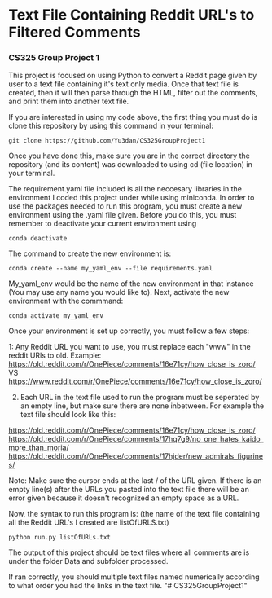 # Text File Containing Reddit URL's to Filtered Comments
### CS325 Group Project 1

This project is focused on using Python to convert a Reddit page given by user to a text file containing it's text only media. Once that text file is created, then it will then parse through the HTML, filter out the comments, and print them into another text file.

If you are interested in using my code above, the first thing you must do is clone this repository by using this command in your terminal:

```
git clone https://github.com/Yu3dan/CS325GroupProject1
```

Once you have done this, make sure you are in the correct directory the repository (and its content) was downloaded to using cd (file location) in your terminal.

The requirement.yaml file included is all the neccesary libraries in the environment I coded this project under while using miniconda.
In order to use the packages needed to run this program, you must create a new environment using the .yaml file given. Before you do this, you must remember to deactivate your current environment using

```
conda deactivate
```

The command to create the new environment is:

```
conda create --name my_yaml_env --file requirements.yaml
```

My_yaml_env would be the name of the new environment in that instance (You may use any name you would like to). Next, activate the new environment with the commmand:

```
conda activate my_yaml_env
```
Once your environment is set up correctly, you must follow a few steps: 

1: Any Reddit URL you want to use, you must replace each "www" in the reddit URls to old.
Example: 
https://old.reddit.com/r/OnePiece/comments/16e71cy/how_close_is_zoro/
VS
https://www.reddit.com/r/OnePiece/comments/16e71cy/how_close_is_zoro/

2. Each URL in the text file used to run the program must be seperated by an empty line, but make sure there are none inbetween. For example the text file should look like this:

https://old.reddit.com/r/OnePiece/comments/16e71cy/how_close_is_zoro/
https://old.reddit.com/r/OnePiece/comments/17hq7g9/no_one_hates_kaido_more_than_moria/
https://old.reddit.com/r/OnePiece/comments/17hjder/new_admirals_figurines/

Note: Make sure the cursor ends at the last / of the URL given. If there is an empty line(s) after the URLs you pasted into the text file there will be an error given because it doesn't recognized an empty space as a URL.

Now, the syntax to run this program is: (the name of the text file containing all the Reddit URL's I created are listOfURLS.txt)

```
python run.py listOfURLs.txt
```

The output of this project should be text files where all comments are is under the folder Data and subfolder processed.

If ran correctly, you should multiple text files named numerically according to what order you had the links in the text file.
"# CS325GroupProject1" 
